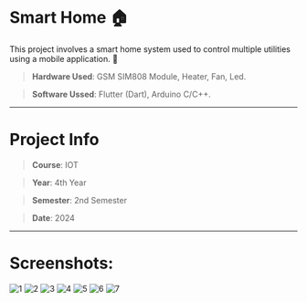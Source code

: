# Smart Home :house:
This project involves a smart home system used to control multiple utilities using a mobile application. :iphone:
> **Hardware Used**: GSM SIM808 Module, Heater, Fan, Led.

> **Software Ussed**: Flutter (Dart), Arduino C/C++.

<hr>

# Project Info
> **Course**: IOT

> **Year**: 4th Year

> **Semester**: 2nd Semester

> **Date**: 2024

<hr>

# Screenshots:
![1](https://github.com/user-attachments/assets/1a2b6581-acb7-49fd-b799-20266b68cb6b)
![2](https://github.com/user-attachments/assets/4689ba6b-d94d-4665-8285-fc56cf29bdb8)
![3](https://github.com/user-attachments/assets/4201815a-4756-4137-9e6b-56d64c2ce169)
![4](https://github.com/user-attachments/assets/515e4cb6-b32d-42c8-9bd7-f75e2bfe5b5c)
![5](https://github.com/user-attachments/assets/c2e3eca1-2f6f-4134-9cff-964f457aa550)
![6](https://github.com/user-attachments/assets/a4c196ff-6fec-4dff-b14e-f45ef1bcf918)
![7](https://github.com/user-attachments/assets/c2a0e980-1b99-4741-8a07-1ab751ac87b5)
